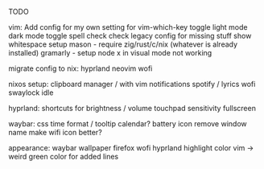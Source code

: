 TODO

vim:
Add config for my own setting for vim-which-key
toggle light mode dark mode
toggle spell check
check legacy config for missing stuff
show whitespace
setup mason - require zig/rust/c/nix (whatever is already installed)
gramarly - setup node
x in visual mode not working

migrate config to nix:
hyprland
neovim
wofi

nixos setup:
clipboard manager / with vim
notifications
spotify / lyrics
wofi
swaylock idle

hyprland:
shortcuts for brightness / volume
touchpad sensitivity
fullscreen

waybar:
css
time format / tooltip calendar?
battery icon
remove window name
make wifi icon better?

appearance:
waybar
wallpaper
firefox
wofi
hyprland highlight color
vim -> weird green color for added lines
